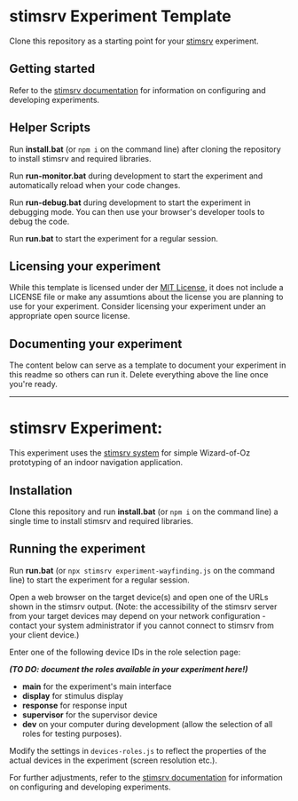 # stimsrv Experiment Template

Clone this repository as a starting point for your [stimsrv](https://github.com/floledermann/stimsrv) experiment.

## Getting started

Refer to the [stimsrv documentation](https://github.com/floledermann/stimsrv/) for information on configuring and developing experiments.

## Helper Scripts

Run **install.bat** (or `npm i` on the command line) after cloning the repository to install stimsrv and required libraries.

Run **run-monitor.bat** during development to start the experiment and automatically reload when your code changes.

Run **run-debug.bat** during development to start the experiment in debugging mode. You can then use your browser's developer tools to debug the code.

Run **run.bat** to start the experiment for a regular session.

## Licensing your experiment

While this template is licensed under der [MIT License](https://opensource.org/licenses/MIT), it does not include a LICENSE file or make any assumtions about the license you are planning to use for your experiment. Consider licensing your experiment under an appropriate open source license.

## Documenting your experiment

The content below can serve as a template to document your experiment in this readme so others can run it. Delete everything above the line once you're ready.

----

# stimsrv Experiment: *<name of the experiment>*

This experiment uses the [stimsrv system](https://github.com/floledermann/stimsrv/) for simple Wizard-of-Oz prototyping of an indoor navigation application.

## Installation

Clone this repository and run **install.bat** (or `npm i` on the command line) a single time to install stimsrv and required libraries.

## Running the experiment

Run **run.bat** (or `npx stimsrv experiment-wayfinding.js` on the command line) to start the experiment for a regular session.

Open a web browser on the target device(s) and open one of the URLs shown in the stimsrv output. (Note: the accessibility of the stimsrv server from your target devices may depend on your network configuration - contact your system administrator if you cannot connect to stimsrv from your client device.)

Enter one of the following device IDs in the role selection page:

***(TO DO: document the roles available in your experiment here!)***

- **main** for the experiment's main interface
- **display** for stimulus display
- **response** for response input
- **supervisor** for the supervisor device
- **dev** on your computer during development (allow the selection of all roles for testing purposes).

Modify the settings in `devices-roles.js` to reflect the properties of the actual devices in the experiment (screen resolution etc.).

For further adjustments, refer to the [stimsrv documentation](https://github.com/floledermann/stimsrv/) for information on configuring and developing experiments.



